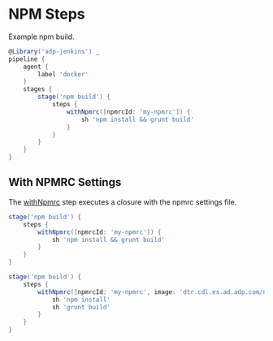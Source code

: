 # NPM Steps

Example npm build.

```groovy
@Library('adp-jenkins') _
pipeline {
    agent {
        label 'docker'
    }
    stages {
        stage('npm build') {
            steps {
                withNpmrc([npmrcId: 'my-npmrc']) {
                    sh 'npm install && grunt build'
                }
            }
        }
    }
}
```

## With NPMRC Settings

The [withNpmrc](vars/withNpmrc.md) step executes a closure with the npmrc settings file.

```groovy
stage('npm build') {
    steps {
        withNpmrc([npmrcId: 'my-npmrc']) {
            sh 'npm install && grunt build'
        }
    }
}

stage('npm build') {
    steps {
        withNpmrc([npmrcId: 'my-npmrc', image: 'dtr.cdl.es.ad.adp.com/nasdevops/node-grunt-phantomjs:6.10.3']) {
            sh 'npm install'
            sh 'grunt build'
        }
    }
}
```
